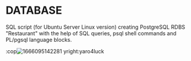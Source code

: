# DATABASE
SQL script (for Ubuntu Server Linux version) creating PostgreSQL RDBS "Restaurant" with the help of SQL queries, psql shell commands and PL/pgsql language blocks.

:cop![1666095142281](https://user-images.githubusercontent.com/112153257/199541707-1adae83a-de3a-44e7-8fe2-ad6ef0a60621.jpg)
yright:yaro4luck
